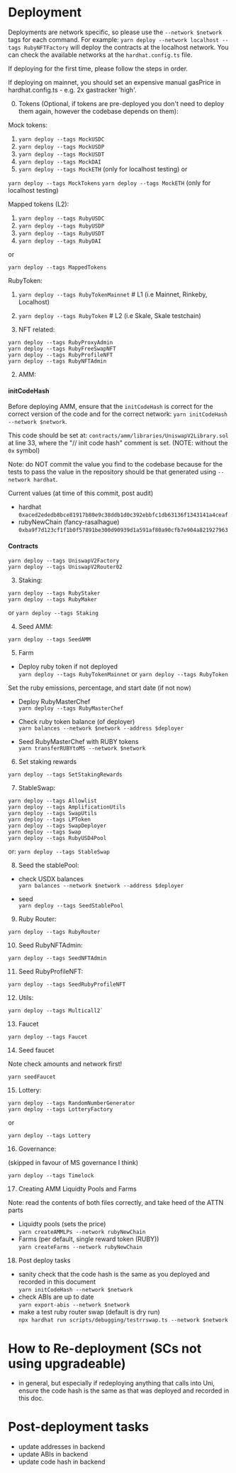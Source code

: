 # Deployment

Deployments are network specific, so please use the `--network $network` tags for each command. For example: `yarn deploy --network localhost --tags RubyNFTFactory` will deploy the contracts at the localhost network. You can check the available networks at the `hardhat.config.ts` file.

If deploying for the first time, please follow the steps in order.

If deploying on mainnet, you should set an expensive manual gasPrice in hardhat.config.ts - e.g. 2x gastracker 'high'.

0. Tokens (Optional, if tokens are pre-deployed you don't need to deploy them again, however the codebase depends on them):

Mock tokens:

1. `yarn deploy --tags MockUSDC`
2. `yarn deploy --tags MockUSDP`
3. `yarn deploy --tags MockUSDT`
4. `yarn deploy --tags MockDAI`
5. `yarn deploy --tags MockETH` (only for localhost testing)
or

`yarn deploy --tags MockTokens`
`yarn deploy --tags MockETH` (only for localhost testing)

Mapped tokens (L2):

1. `yarn deploy --tags RubyUSDC`
2. `yarn deploy --tags RubyUSDP`
3. `yarn deploy --tags RubyUSDT`
3. `yarn deploy --tags RubyDAI`

or

`yarn deploy --tags MappedTokens`

RubyToken:

1. `yarn deploy --tags RubyTokenMainnet` # L1 (i.e Mainnet, Rinkeby, Localhost)
2. `yarn deploy --tags RubyToken` # L2 (i.e Skale, Skale testchain)



1. NFT related:

```
yarn deploy --tags RubyProxyAdmin
yarn deploy --tags RubyFreeSwapNFT
yarn deploy --tags RubyProfileNFT
yarn deploy --tags RubyNFTAdmin
```

2. AMM:

#### initCodeHash

Before deploying AMM, ensure that the `initCodeHash` is correct for the correct version of the code and for the correct network: `yarn initCodeHash --network $network`.

This code should be set at: `contracts/amm/libraries/UniswapV2Library.sol` at line 33, where the "// init code hash" comment is set. (NOTE: without the `0x` symbol)

Note: do NOT commit the value you find to the codebase because for the tests to pass
the value in the repository should be that generated using `--network hardhat`.

Current values (at time of this commit, post audit)

* hardhat  
  `0xaced2ededb8bce81917b80e9c38ddb1d0c392ebbfc1db63136f1343141a4ceaf`
* rubyNewChain (fancy-rasalhague)  
  `0xba9f7d123cf1f1b0f57891be300d90939d1a591af80a90cfb7e904a821927963`


#### Contracts


```
yarn deploy --tags UniswapV2Factory
yarn deploy --tags UniswapV2Router02
```


3. Staking:

```
yarn deploy --tags RubyStaker
yarn deploy --tags RubyMaker
```

or `yarn deploy --tags Staking`

4. Seed AMM:

```
yarn deploy --tags SeedAMM
```

5. Farm

* Deploy ruby token if not deployed  
  `yarn deploy --tags RubyTokenMainnet` or `yarn deploy --tags RubyToken`

Set the ruby emissions, percentage, and start date (if not now)

* Deploy RubyMasterChef  
  `yarn deploy --tags RubyMasterChef`

* Check ruby token balance (of deployer)  
  `yarn balances --network $network --address $deployer`

* Seed RubyMasterChef with RUBY tokens  
  `yarn transferRUBYtoMS --network $network`

6. Set staking rewards

```
yarn deploy --tags SetStakingRewards
```

7. StableSwap:

```
yarn deploy --tags Allowlist
yarn deploy --tags AmplificationUtils
yarn deploy --tags SwapUtils
yarn deploy --tags LPToken
yarn deploy --tags SwapDeployer
yarn deploy --tags Swap
yarn deploy --tags RubyUSD4Pool
```

or: `yarn deploy --tags StableSwap`

8. Seed the stablePool:

* check USDX balances  
  `yarn balances --network $network --address $deployer`

* seed  
  `yarn deploy --tags SeedStablePool`

9. Ruby Router:

```
yarn deploy --tags RubyRouter
```

10. Seed RubyNFTAdmin:

```
yarn deploy --tags SeedNFTAdmin
```

11. Seed RubyProfileNFT:

```
yarn deploy --tags SeedRubyProfileNFT
```

12. Utils:

```
yarn deploy --tags Multicall2`
```

13. Faucet

```
yarn deploy --tags Faucet
```

14. Seed faucet

Note check amounts and network first!

```
yarn seedFaucet
```

15. Lottery:

```
yarn deploy --tags RandomNumberGenerator
yarn deploy --tags LotteryFactory
```

or

`yarn deploy --tags Lottery`

16. Governance:

(skipped in favour of MS governance I think)


```
yarn deploy --tags Timelock
```

17. Creating AMM Liquidty Pools and Farms

Note: read the contents of both files correctly, and take heed of the ATTN parts

* Liquidty pools (sets the price)  
  `yarn createAMMLPs --network rubyNewChain`
* Farms (per default, single reward token (RUBY))  
  `yarn createFarms --network rubyNewChain`

18. Post deploy tasks

* sanity check that the code hash is the same as you deployed and recorded in this document  
  `yarn initCodeHash --network $network`
* check ABIs are up to date  
  `yarn export-abis --network $network`
* make a test ruby router swap (default is dry run)  
  `npx hardhat run scripts/debugging/testrrswap.ts --network $network`

# How to Re-deployment (SCs not using upgradeable)

* in general, but especially if redeploying anything that calls into Uni,
  ensure the code hash is the same as that was deployed and recorded in this doc.

# Post-deployment tasks

* update addresses in backend
* update ABIs in backend
* update code hash in backend
